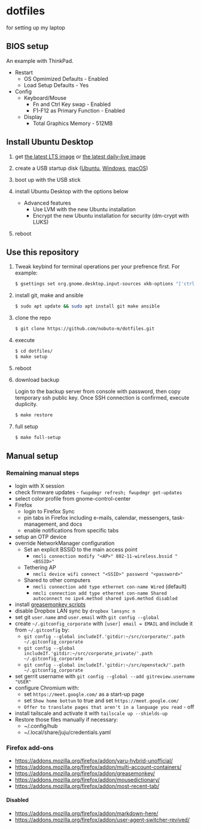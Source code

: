 dotfiles
========

for setting up my laptop

## BIOS setup

An example with ThinkPad.

* Restart
  - OS Opmimized Defaults - Enabled
  - Load Setup Defaults - Yes
* Config
  - Keyboard/Mouse
    - Fn and Ctrl Key swap - Enabled
    - F1-F12 as Primary Function - Enabled
  - Display
    - Total Graphics Memory - 512MB

## Install Ubuntu Desktop

1. get [the latest LTS image](https://www.ubuntu.com/download/desktop)
   or [the latest daily-live image](http://cdimage.ubuntu.com/daily-live/current/)

1. create a USB startup disk
   ([Ubuntu](https://tutorials.ubuntu.com/tutorial/tutorial-create-a-usb-stick-on-ubuntu),
   [Windows](https://tutorials.ubuntu.com/tutorial/tutorial-create-a-usb-stick-on-windows),
   [macOS](https://tutorials.ubuntu.com/tutorial/tutorial-create-a-usb-stick-on-macos))

1. boot up with the USB stick

1. install Ubuntu Desktop with the options below
   * Advanced features
     - Use LVM with the new Ubuntu installation
     - Encrypt the new Ubuntu installation for security (dm-crypt with LUKS)

1. reboot


## Use this repository

1. Tweak keybind for terminal operations per your prefrence first. For example:

   ```bash
   $ gsettings set org.gnome.desktop.input-sources xkb-options "['ctrl:nocaps']"
   ```

1. install git, make and ansible

    ```bash
    $ sudo apt update && sudo apt install git make ansible
    ```

1. clone the repo

    ```bash
    $ git clone https://github.com/nobuto-m/dotfiles.git
    ```

1. execute

    ```bash
    $ cd dotfiles/
    $ make setup
    ```

1. reboot

1. download backup

   Login to the backup server from console with password, then copy
   temporary ssh public key. Once SSH connection is confirmed, execute
   duplicity.

    ```bash
    $ make restore
    ```

1. full setup

    ```bash
    $ make full-setup
    ```

## Manual setup

### Remaining manual steps

* login with X session
* check firmware updates - `fwupdmgr refresh; fwupdmgr get-updates`
* select color profile from gnome-control-center
* Firefox
  - login to Firefox Sync
  - pin tabs in Firefox including e-mails, calendar, messengers, task-management,
    and docs
  - enable notifications from specific tabs
* setup an OTP device
* override NetworkManager configuration
  - Set an explicit BSSID to the main access point
    - `nmcli connection modify "<AP>" 802-11-wireless.bssid "<BSSID>"`
  - Tethering AP
    - `nmcli device wifi connect "<SSID>" password "<password>"`
  - Shared to other computers
    - `nmcli connection add type ethernet con-name Wired` (default)
    - `nmcli connection add type ethernet con-name Shared autoconnect no ipv4.method shared ipv6.method disabled`
* install [greasemonkey scripts](https://github.com/nobuto-m/greasemonkey-scripts)
* disable Dropbox LAN sync by `dropbox lansync n`
* set git `user.name` and `user.email` with `git config --global`
* create `~/.gitconfig_corporate` with `[user] email = EMAIL` and include it from `~/.gitconfig` by:
  - `git config --global includeIf.'gitdir:~/src/corporate/'.path ~/.gitconfig_corporate`
  - `git config --global includeIf.'gitdir:~/src/corporate_private/'.path ~/.gitconfig_corporate`
  - `git config --global includeIf.'gitdir:~/src/openstack/'.path ~/.gitconfig_corporate`
* set gerrit username with `git config --global --add gitreview.username "USER"`
* configure Chromium with:
  - set `https://meet.google.com/` as a start-up page
  - set `Show home bottun` to true and set `https://meet.google.com/`
  - `Offer to translate pages that aren't in a language you read` - off
* install tailscale and activate it with `tailscale up --shields-up`
* Restore those files manually if necessary:
  - ~/.config/hub
  - ~/.local/share/juju/credentials.yaml

### Firefox add-ons

* https://addons.mozilla.org/firefox/addon/yaru-hybrid-unofficial/
* https://addons.mozilla.org/firefox/addon/multi-account-containers/
* https://addons.mozilla.org/firefox/addon/greasemonkey/
* https://addons.mozilla.org/firefox/addon/mousedictionary/
* https://addons.mozilla.org/firefox/addon/most-recent-tab/

#### Disabled

* https://addons.mozilla.org/firefox/addon/markdown-here/
* https://addons.mozilla.org/firefox/addon/user-agent-switcher-revived/
